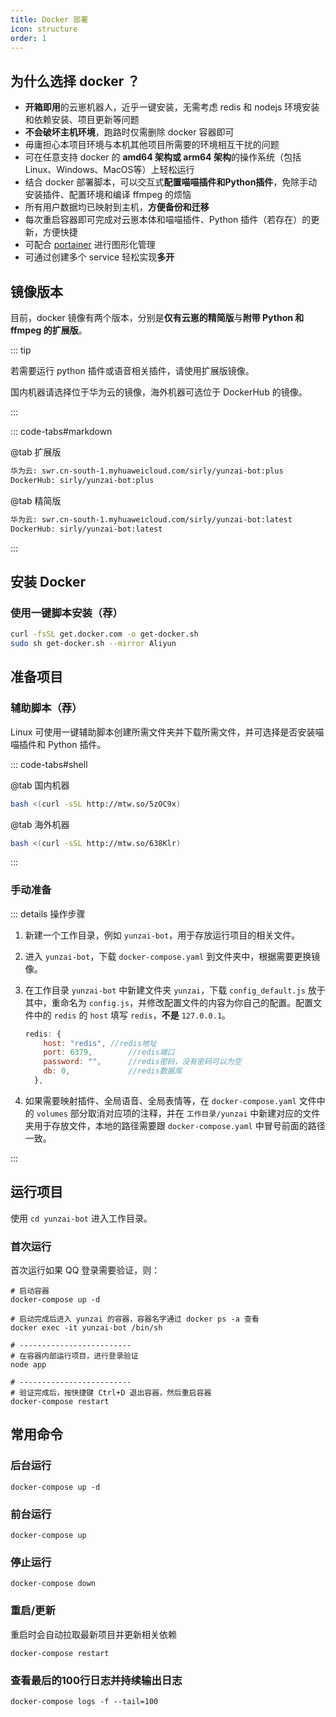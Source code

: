 ```yaml
---
title: Docker 部署
icon: structure
order: 1
---
```


## 为什么选择 docker ？

- **开箱即用**的云崽机器人，近乎一键安装，无需考虑 redis 和 nodejs 环境安装和依赖安装、项目更新等问题
- **不会破坏主机环境**，跑路时仅需删除 docker 容器即可
- 毋庸担心本项目环境与本机其他项目所需要的环境相互干扰的问题
- 可在任意支持 docker 的 **amd64 架构或 arm64 架构**的操作系统（包括Linux、Windows、MacOS等）上轻松运行
- 结合 docker 部署脚本，可以交互式**配置喵喵插件和Python插件**，免除手动安装插件、配置环境和编译 ffmpeg 的烦恼
- 所有用户数据均已映射到主机，**方便备份和迁移**
- 每次重启容器即可完成对云崽本体和喵喵插件、Python 插件（若存在）的更新，方便快捷
- 可配合 [portainer](https://www.portainer.io/) 进行图形化管理
- 可通过创建多个 service 轻松实现**多开**

## 镜像版本

目前，docker 镜像有两个版本，分别是**仅有云崽的精简版**与**附带 Python 和 ffmpeg 的扩展版**。

::: tip

若需要运行 python 插件或语音相关插件，请使用扩展版镜像。

国内机器请选择位于华为云的镜像，海外机器可选位于 DockerHub 的镜像。

:::

::: code-tabs#markdown

@tab 扩展版

```markdown
华为云: swr.cn-south-1.myhuaweicloud.com/sirly/yunzai-bot:plus
DockerHub: sirly/yunzai-bot:plus
```

@tab 精简版

```markdown
华为云: swr.cn-south-1.myhuaweicloud.com/sirly/yunzai-bot:latest
DockerHub: sirly/yunzai-bot:latest
```
:::

## 安装 Docker


### 使用一键脚本安装（荐）

```bash
curl -fsSL get.docker.com -o get-docker.sh
sudo sh get-docker.sh --mirror Aliyun
```

## 准备项目

### 辅助脚本（荐）

Linux 可使用一键辅助脚本创建所需文件夹并下载所需文件，并可选择是否安装喵喵插件和 Python 插件。

::: code-tabs#shell

@tab 国内机器

```bash
bash <(curl -sSL http://mtw.so/5zOC9x)
```

@tab 海外机器

```bash
bash <(curl -sSL http://mtw.so/638Klr)
```

:::

### 手动准备

::: details 操作步骤

1. 新建一个工作目录，例如 `yunzai-bot`，用于存放运行项目的相关文件。

2. 进入 `yunzai-bot`，下载 `docker-compose.yaml` 到文件夹中，根据需要更换镜像。

3. 在工作目录 `yunzai-bot` 中新建文件夹 `yunzai`，下载 `config_default.js` 放于其中，重命名为 `config.js`，并修改配置文件的内容为你自己的配置。配置文件中的 `redis` 的 `host` 填写 `redis`，**不是** `127.0.0.1`。

    ```js
    redis: {
        host: "redis", //redis地址
        port: 6379,        //redis端口
        password: "",      //redis密码，没有密码可以为空
        db: 0,             //redis数据库 
      },
    ```

4. 如果需要映射插件、全局语音、全局表情等，在 `docker-compose.yaml` 文件中的 `volumes` 部分取消对应项的注释，并在 `工作目录/yunzai` 中新建对应的文件夹用于存放文件，本地的路径需要跟 `docker-compose.yaml` 中冒号前面的路径一致。

:::

## 运行项目

使用 `cd yunzai-bot` 进入工作目录。

### 首次运行

首次运行如果 QQ 登录需要验证，则：

```
# 启动容器
docker-compose up -d

# 启动完成后进入 yunzai 的容器，容器名字通过 docker ps -a 查看
docker exec -it yunzai-bot /bin/sh

# -------------------------
# 在容器内部运行项目，进行登录验证
node app

# -------------------------
# 验证完成后，按快捷键 Ctrl+D 退出容器，然后重启容器
docker-compose restart
```

## 常用命令

### 后台运行

```
docker-compose up -d
```

### 前台运行

```
docker-compose up
```

### 停止运行

```
docker-compose down
```

### 重启/更新

重启时会自动拉取最新项目并更新相关依赖

```
docker-compose restart
```

### 查看最后的100行日志并持续输出日志

```
docker-compose logs -f --tail=100
```